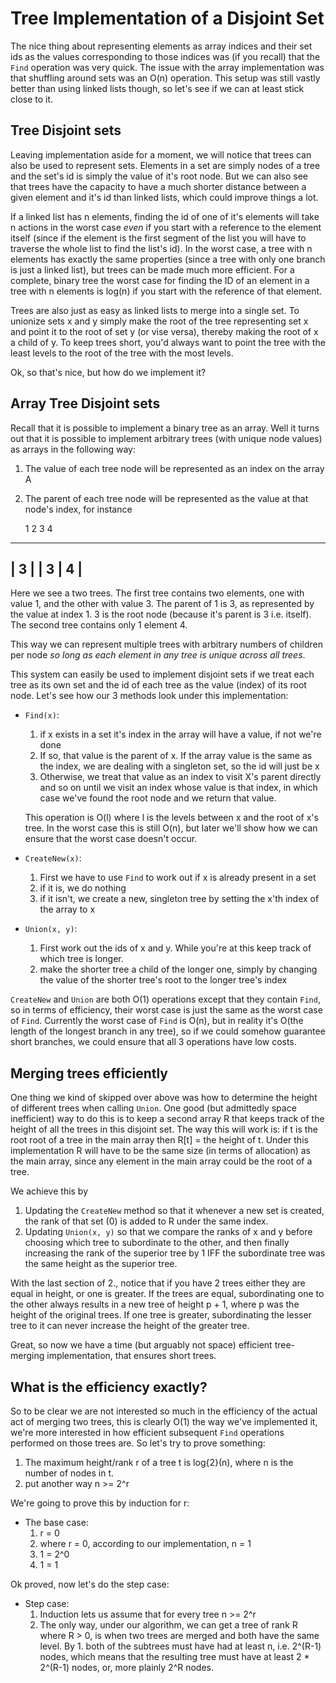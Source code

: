 # Tree Implementation of a Disjoint Set

The nice thing about representing elements as array indices and their set ids as the values corresponding to those indices was (if you recall) that the `Find` operation was very quick. The issue with the array implementation was that shuffling around sets was an O(n) operation. This setup was still vastly better than using linked lists though, so let's see if we can at least stick close to it.

## Tree Disjoint sets

Leaving implementation aside for a moment, we will notice that trees can also be used to represent sets. Elements in a set are simply nodes of a tree and the set's id is simply the value of it's root node. But we can also see that trees have the capacity to have a much shorter distance between a given element and it's id than linked lists, which could improve things a lot.

If a linked list has n elements, finding the id of one of it's elements will take n actions in the worst case *even* if you start with a reference to the element itself (since if the element is the first segment of the list you will have to traverse the whole list to find the list's id). In the worst case, a tree with n elements has exactly the same properties (since a tree with only one branch is just a linked list), but trees can be made much more efficient. For a complete, binary tree the worst case for finding the ID of an element in a tree with n elements is log(n) if you start with the reference of that element.

Trees are also just as easy as linked lists to merge into a single set. To unionize sets x and y simply make the root of the tree representing set x and point it to the root of set y (or vise versa), thereby making the root of x a child of y. To keep trees short, you'd always want to point the tree with the least levels to the root of the tree with the most levels.

Ok, so that's nice, but how do we implement it?

## Array Tree Disjoint sets

Recall that it is possible to implement a binary tree as an array. Well it turns out that it is possible to implement arbitrary trees (with unique node values) as arrays in the following way:

1. The value of each tree node will be represented as an index on the array A
2. The parent of each tree node will be represented as the value at that node's index, for instance

   1   2   3   4
 -----------------
 | 3 |   | 3 | 4 |
 -----------------

 Here we see a two trees. The first tree  contains two elements, one with value 1, and the other with value 3. The parent of 1 is 3, as represented by the value at index 1. 3 is the root node (because it's parent is 3 i.e. itself). The second tree contains only 1 element 4.

 This way we can represent multiple trees with arbitrary numbers of children per node *so long as each element in any tree is unique across all trees*.

 This system can easily be used to implement disjoint sets if we treat each tree as its own set and the id of each tree as the value (index) of its root node. Let's see how our 3 methods look under this implementation:

 - `Find(x)`:
    1. if x exists in a set it's index in the array will have a value, if not we're done
    2. If so, that value is the parent of x. If the array value is the same as the index, we are dealing with a singleton set, so the id will just be x
    3. Otherwise, we treat that value as an index to visit X's parent directly and so on until we visit an index whose value is that index, in which case we've found the root node and we return that value.

    This operation is O(l) where l is the levels between x and the root of x's tree. In the worst case this is still O(n), but later we'll show how we can ensure that the worst case doesn't occur.

- `CreateNew(x)`:
    1. First we have to use `Find` to work out if x is already present in a set
    2. if it is, we do nothing
    3. if it isn't, we create a new, singleton tree by setting the x'th index of the array to x

- `Union(x, y)`:
    1. First work out the ids of x and y. While you're at this keep track of which tree is longer.
    2. make the shorter tree a child of the longer one, simply by changing the value of the shorter tree's root to the longer tree's index

`CreateNew` and `Union` are both O(1) operations except that they contain `Find`, so in terms of efficiency, their worst case is just the same as the worst case of `Find`. Currently the worst case of `Find` is O(n), but in reality it's O(the length of the longest branch in any tree), so if we could somehow guarantee short branches, we could ensure that all 3 operations have low costs.

## Merging trees efficiently

One thing we kind of skipped over above was how to determine the height of different trees when calling `Union`. One good (but admittedly space inefficient) way to do this is to keep a second array R that keeps track of the height of all the trees in this disjoint set. The way this will work is: if t is the root root of a tree in the main array then R[t] = the height of t. Under this implementation R will have to be the same size (in terms of allocation) as the main array, since any element in the main array could be the root of a tree.

We achieve this by

1. Updating the `CreateNew` method so that it whenever a new set is created, the rank of that set (0) is added to R under the same index.
2. Updating `Union(x, y)` so that we compare the ranks of x and y before choosing which tree to subordinate to the other, and then finally increasing the rank of the superior tree by 1 IFF the subordinate tree was the same height as the superior tree.

With the last section of 2., notice that if you have 2 trees either they are equal in height, or one is greater. If the trees are equal, subordinating one to the other always results in a new tree of height p + 1, where p was the height of the original trees. If one tree is greater, subordinating the lesser tree to it can never increase the height of the greater tree.

Great, so now we have a time (but arguably not space) efficient tree-merging implementation, that ensures short trees.

## What is the efficiency exactly?

So to be clear we are not interested so much in the efficiency of the actual act of merging two trees, this is clearly O(1) the way we've implemented it, we're more interested in how efficient subsequent `Find` operations performed on those trees are. So let's try to prove something:

1. The maximum height/rank r of a tree t is log{2}(n), where n is the number of nodes in t.
2. put another way n >= 2^r

We're going to prove this by induction for r:

- The base case:
    1. r = 0
    2. where r = 0, according to our implementation, n = 1
    3. 1 = 2^0
    4. 1 = 1

Ok proved, now let's do the step case:

- Step case:
    1. Induction lets us assume that for every tree n >= 2^r
    2. The only way, under our algorithm, we can get a tree of rank R where R > 0, is when two trees are merged and both have the same level. By 1. both of the subtrees must have had at least n, i.e. 2^(R-1) nodes, which means that the resulting tree must have at least 2 * 2^(R-1) nodes, or, more plainly 2^R nodes. 


